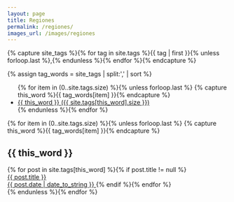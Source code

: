 ```yaml
---
layout: page
title: Regiones
permalink: /regiones/
images_url: /images/regiones
---
```

<!-- Get the tag name for every tag on the site and set them
to the `site_tags` variable. -->
{% capture site_tags %}{% for tag in site.tags %}{{ tag | first }}{% unless forloop.last %},{% endunless %}{% endfor %}{% endcapture %}

<!-- `tag_words` is a sorted array of the tag names. -->
{% assign tag_words = site_tags | split:',' | sort %}

<!-- List of all tags -->
<ul class="tags">
  {% for item in (0..site.tags.size) %}{% unless forloop.last %}
    {% capture this_word %}{{ tag_words[item] }}{% endcapture %}
    <li>
      <a href="#{{ this_word | cgi_escape }}" class="tag">{{ this_word }}
        <span>({{ site.tags[this_word].size }})</span>
      </a>
    </li>
  {% endunless %}{% endfor %}
</ul>

<!-- Posts by Tag -->
<div>
  {% for item in (0..site.tags.size) %}{% unless forloop.last %}
    {% capture this_word %}{{ tag_words[item] }}{% endcapture %}
    <h2 id="{{ this_word | cgi_escape }}">{{ this_word }}</h2>
     <div class="tag_container">
      {% for post in site.tags[this_word] %}{% if post.title != null %} 
          <a class="tag_post" href="{{ post.url }}">
            <div class="post-thumbnail">
              <amp-img  src="{{post.image}}" 
                        layout="responsive"
                        alt="{{post.thumbnail_alt}}" 
                        height="370" 
                        width="700"/>
            </div>
            <div>
              {{ post.title }}
            </div>
            <span>
            {{ post.date | date_to_string }}
          </span>
          </a>   
      {% endif %}{% endfor %}
    </div>
  {% endunless %}{% endfor %}
</div>